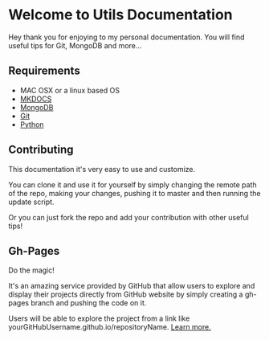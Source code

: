 # Welcome to Utils Documentation

Hey thank you for enjoying to my personal documentation.
You will find useful tips for Git, MongoDB and more...    

## Requirements
- MAC OSX or a linux based OS
- <a href="http://www.mkdocs.org/" target="_blank">MKDOCS</a>
- <a href="http://docs.mongodb.org/manual/tutorial/install-mongodb-on-os-x/" target="_blank">MongoDB</a>
- <a href="https://git-scm.com/" target="_blank">Git</a>
- <a href="https://www.python.org/" target="_blank">Python</a>

## Contributing

This documentation it's very easy to use and customize.

You can clone it and use it for yourself by simply changing the remote path of the repo,
making your changes, pushing it to master and then running the update script.

Or you can just fork the repo and add your contribution with other useful tips!

## Gh-Pages

Do the magic!

It's an amazing service provided by GitHub that allow users
to explore and display their projects directly from GitHub website by simply
creating a gh-pages branch and pushing the code on it.

Users will be able to explore the project from a link like
yourGitHubUsername.github.io/repositoryName.
<a href="https://pages.github.com/" target="_blank">Learn more.</a>
